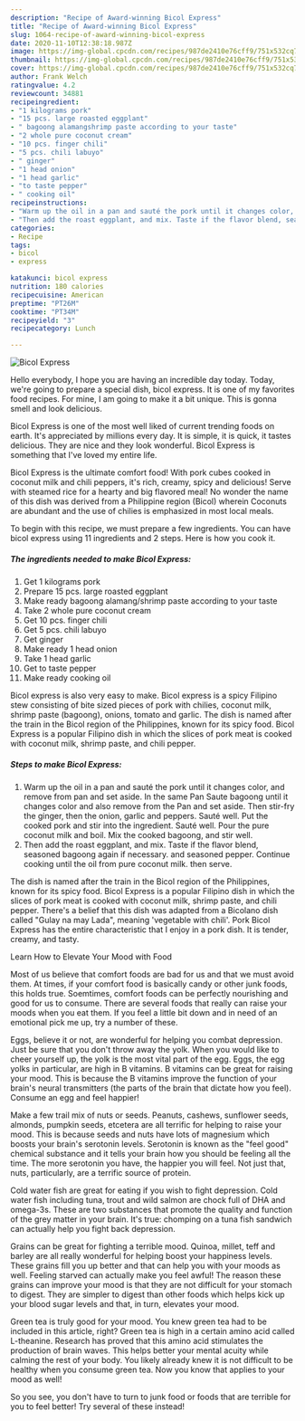 ```yaml
---
description: "Recipe of Award-winning Bicol Express"
title: "Recipe of Award-winning Bicol Express"
slug: 1064-recipe-of-award-winning-bicol-express
date: 2020-11-10T12:38:18.987Z
image: https://img-global.cpcdn.com/recipes/987de2410e76cff9/751x532cq70/bicol-express-recipe-main-photo.jpg
thumbnail: https://img-global.cpcdn.com/recipes/987de2410e76cff9/751x532cq70/bicol-express-recipe-main-photo.jpg
cover: https://img-global.cpcdn.com/recipes/987de2410e76cff9/751x532cq70/bicol-express-recipe-main-photo.jpg
author: Frank Welch
ratingvalue: 4.2
reviewcount: 34881
recipeingredient:
- "1 kilograms pork"
- "15 pcs. large roasted eggplant"
- " bagoong alamangshrimp paste according to your taste"
- "2 whole pure coconut cream"
- "10 pcs. finger chili"
- "5 pcs. chili labuyo"
- " ginger"
- "1 head onion"
- "1 head garlic"
- "to taste pepper"
- " cooking oil"
recipeinstructions:
- "Warm up the oil in a pan and sauté the pork until it changes color, and remove from pan and set aside. In the same Pan Saute bagoong until it changes color and also remove from the Pan and set aside. Then stir-fry the ginger, then the onion, garlic and peppers. Sauté well. Put the cooked pork and stir into the ingredient. Sauté well. Pour the pure coconut milk and boil. Mix the cooked bagoong, and stir well."
- "Then add the roast eggplant, and mix. Taste if the flavor blend, seasoned bagoong again if necessary. and seasoned pepper. Continue cooking until the oil from pure coconut milk. then serve."
categories:
- Recipe
tags:
- bicol
- express

katakunci: bicol express 
nutrition: 180 calories
recipecuisine: American
preptime: "PT26M"
cooktime: "PT34M"
recipeyield: "3"
recipecategory: Lunch

---
```



![Bicol Express](https://img-global.cpcdn.com/recipes/987de2410e76cff9/751x532cq70/bicol-express-recipe-main-photo.jpg)

Hello everybody, I hope you are having an incredible day today. Today, we're going to prepare a special dish, bicol express. It is one of my favorites food recipes. For mine, I am going to make it a bit unique. This is gonna smell and look delicious.

Bicol Express is one of the most well liked of current trending foods on earth. It's appreciated by millions every day. It is simple, it is quick, it tastes delicious. They are nice and they look wonderful. Bicol Express is something that I've loved my entire life.

Bicol Express is the ultimate comfort food! With pork cubes cooked in coconut milk and chili peppers, it&#39;s rich, creamy, spicy and delicious! Serve with steamed rice for a hearty and big flavored meal! No wonder the name of this dish was derived from a Philippine region (Bicol) wherein Coconuts are abundant and the use of chilies is emphasized in most local meals.


To begin with this recipe, we must prepare a few ingredients. You can have bicol express using 11 ingredients and 2 steps. Here is how you cook it.

<!--inarticleads1-->

##### The ingredients needed to make Bicol Express:

1. Get 1 kilograms pork
1. Prepare 15 pcs. large roasted eggplant
1. Make ready  bagoong alamang/shrimp paste according to your taste
1. Take 2 whole pure coconut cream
1. Get 10 pcs. finger chili
1. Get 5 pcs. chili labuyo
1. Get  ginger
1. Make ready 1 head onion
1. Take 1 head garlic
1. Get to taste pepper
1. Make ready  cooking oil


Bicol express is also very easy to make. Bicol express is a spicy Filipino stew consisting of bite sized pieces of pork with chilies, coconut milk, shrimp paste (bagoong), onions, tomato and garlic. The dish is named after the train in the Bicol region of the Philippines, known for its spicy food. Bicol Express is a popular Filipino dish in which the slices of pork meat is cooked with coconut milk, shrimp paste, and chili pepper. 

<!--inarticleads2-->

##### Steps to make Bicol Express:

1. Warm up the oil in a pan and sauté the pork until it changes color, and remove from pan and set aside. In the same Pan Saute bagoong until it changes color and also remove from the Pan and set aside. Then stir-fry the ginger, then the onion, garlic and peppers. Sauté well. Put the cooked pork and stir into the ingredient. Sauté well. Pour the pure coconut milk and boil. Mix the cooked bagoong, and stir well.
1. Then add the roast eggplant, and mix. Taste if the flavor blend, seasoned bagoong again if necessary. and seasoned pepper. Continue cooking until the oil from pure coconut milk. then serve.


The dish is named after the train in the Bicol region of the Philippines, known for its spicy food. Bicol Express is a popular Filipino dish in which the slices of pork meat is cooked with coconut milk, shrimp paste, and chili pepper. There&#39;s a belief that this dish was adapted from a Bicolano dish called &#34;Gulay na may Lada&#34;, meaning &#39;vegetable with chili&#39;. Pork Bicol Express has the entire characteristic that I enjoy in a pork dish. It is tender, creamy, and tasty. 

Learn How to Elevate Your Mood with Food


Most of us believe that comfort foods are bad for us and that we must avoid them. At times, if your comfort food is basically candy or other junk foods, this holds true. Soemtimes, comfort foods can be perfectly nourishing and good for us to consume. There are several foods that really can raise your moods when you eat them. If you feel a little bit down and in need of an emotional pick me up, try a number of these.

Eggs, believe it or not, are wonderful for helping you combat depression. Just be sure that you don't throw away the yolk. When you would like to cheer yourself up, the yolk is the most vital part of the egg. Eggs, the egg yolks in particular, are high in B vitamins. B vitamins can be great for raising your mood. This is because the B vitamins improve the function of your brain's neural transmitters (the parts of the brain that dictate how you feel). Consume an egg and feel happier!

Make a few trail mix of nuts or seeds. Peanuts, cashews, sunflower seeds, almonds, pumpkin seeds, etcetera are all terrific for helping to raise your mood. This is because seeds and nuts have lots of magnesium which boosts your brain's serotonin levels. Serotonin is known as the "feel good" chemical substance and it tells your brain how you should be feeling all the time. The more serotonin you have, the happier you will feel. Not just that, nuts, particularly, are a terrific source of protein.

Cold water fish are great for eating if you wish to fight depression. Cold water fish including tuna, trout and wild salmon are chock full of DHA and omega-3s. These are two substances that promote the quality and function of the grey matter in your brain. It's true: chomping on a tuna fish sandwich can actually help you fight back depression. 

Grains can be great for fighting a terrible mood. Quinoa, millet, teff and barley are all really wonderful for helping boost your happiness levels. These grains fill you up better and that can help you with your moods as well. Feeling starved can actually make you feel awful! The reason these grains can improve your mood is that they are not difficult for your stomach to digest. They are simpler to digest than other foods which helps kick up your blood sugar levels and that, in turn, elevates your mood.

Green tea is truly good for your mood. You knew green tea had to be included in this article, right? Green tea is high in a certain amino acid called L-theanine. Research has proved that this amino acid stimulates the production of brain waves. This helps better your mental acuity while calming the rest of your body. You likely already knew it is not difficult to be healthy when you consume green tea. Now you know that applies to your mood as well!

So you see, you don't have to turn to junk food or foods that are terrible for you to feel better! Try several of these instead!

